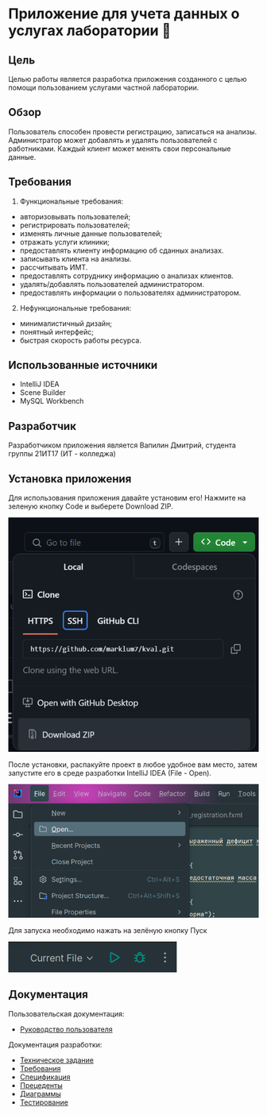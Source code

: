 # Приложение для учета данных о услугах лаборатории :syringe:

## Цель 

Целью работы является разработка приложения созданного с целью помощи пользованием услугами частной лаборатории. 

## Обзор 

Пользователь способен провести регистрацию, записаться на анализы. Администратор может добавлять и удалять пользователей с работниками. Каждый клиент может менять свои персональные данные.

## Требования

1. Функциональные требования:
- авторизовывать пользователей;
- регистрировать пользователей;
- изменять личные данные пользователей;
- отражать услуги клиники;
- предоставлять клиенту информацию об сданных анализах.
- записывать клиента на анализы.
- рассчитывать ИМТ.
- предоставлять сотруднику информацию о анализах клиентов.
- удалять/добавлять пользователей администратором.
- предоставлять информации о пользователях администратором.
2. Нефункциональные требования:
- минималистичный дизайн;
- понятный интерфейс;
- быстрая скорость работы ресурса.

## Использованные источники 

- IntelliJ IDEA
- Scene Builder
- MySQL Workbench

## Разработчик

Разработчиком приложения является Вапилин Дмитрий, студента группы 21ИТ17 (ИТ - колледжа) 

## Установка приложения 

Для использования приложения давайте установим его! Нажмите на зеленую кнопку Code и выберете Download ZIP.

![1](https://github.com/marklum7/kval/blob/main/foto/303944432-edd8d450-e268-403e-8c21-33c10f8228d5.png)

После установки, распакуйте проект в любое удобное вам место, затем запустите его в среде разработки IntelliJ IDEA (File - Open).

![2](https://github.com/marklum7/kval/blob/main/foto/303944405-93208e71-2627-449a-9d5b-db3b9a1979a8.png)

Для запуска необходимо нажать на зелёную кнопку Пуск

![3](https://github.com/marklum7/kval/blob/main/foto/303944489-04c30a8a-7ac4-479b-9fcd-66366934bd89.png)

## Документация 

Пользовательская документация:

- [Руководство пользователя](https://github.com/marklum7/kval/wiki/5.-%D0%A0%D1%83%D0%BA%D0%BE%D0%B2%D0%BE%D0%B4%D1%81%D1%82%D0%B2%D0%BE-%D0%BF%D0%BE%D0%BB%D1%8C%D0%B7%D0%BE%D0%B2%D0%B0%D1%82%D0%B5%D0%BB%D1%8F)
  
Документация разработки:

- [Техническое задание](https://github.com/marklum7/kval/wiki/1.-%D0%A2%D0%B5%D1%85%D0%BD%D0%B8%D1%87%D0%B5%D1%81%D0%BA%D0%BE%D0%B5-%D0%B7%D0%B0%D0%B4%D0%B0%D0%BD%D0%B8%D0%B5)
- [Требования](https://github.com/marklum7/kval/wiki/2.-%D0%A2%D1%80%D0%B5%D0%B1%D0%BE%D0%B2%D0%B0%D0%BD%D0%B8%D1%8F)
- [Спецификация](https://github.com/marklum7/kval/wiki/3.-%D0%A1%D0%BF%D0%B5%D1%86%D0%B8%D1%84%D0%B8%D0%BA%D0%B0%D1%86%D0%B8%D1%8F)
- [Прецеденты](https://github.com/marklum7/kval/wiki/4.-%D0%9F%D1%80%D0%B5%D1%86%D0%B5%D0%B4%D0%B5%D0%BD%D1%82%D1%8B)
- [Диаграммы](https://github.com/marklum7/kval/wiki/6.-%D0%94%D0%B8%D0%B0%D0%B3%D1%80%D0%B0%D0%BC%D0%BC%D1%8B)
- [Тестирование](https://github.com/marklum7/kval/wiki/7.-%D0%A2%D0%B5%D1%81%D1%82%D0%B8%D1%80%D0%BE%D0%B2%D0%B0%D0%BD%D0%B8%D0%B5)
